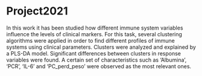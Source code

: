 # Project2021

In this work it has been studied how different immune  system  variables influence the levels of clinical markers. For this task, several clustering algorithms were 
applied in order to find different profiles of immune systems using clinical parameters. Clusters were analyzed and explained by a PLS-DA model. Significant differences 
between clusters in response variables were found. A certain set of characteristics such as ‘Albumina’, ‘PCR’, ‘IL-6’ and ‘PC_perd_peso’  were observed as the most 
relevant ones.
